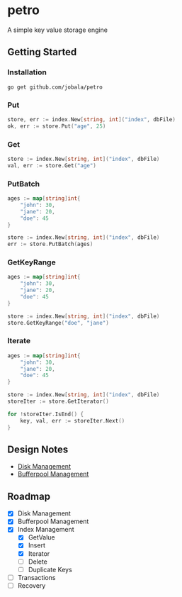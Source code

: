 # petro

A simple key value storage engine

## Getting Started

### Installation

`go get github.com/jobala/petro`

### Put

```go
store, err := index.New[string, int]("index", dbFile)
ok, err := store.Put("age", 25)
```

### Get

```go
store := index.New[string, int]("index", dbFile)
val, err := store.Get("age")
```

### PutBatch

```go
ages := map[string]int{
    "john": 30,
    "jane": 20,
    "doe": 45
}

store := index.New[string, int]("index", dbFile)
err := store.PutBatch(ages)
```

### GetKeyRange

```go
ages := map[string]int{
    "john": 30,
    "jane": 20,
    "doe": 45
}

store := index.New[string, int]("index", dbFile)
store.GetKeyRange("doe", "jane")
```

### Iterate

```go
ages := map[string]int{
    "john": 30,
    "jane": 20,
    "doe": 45
}

store := index.New[string, int]("index", dbFile)
storeIter := store.GetIterator()

for !storeIter.IsEnd() {
    key, val, err := storeIter.Next()
}
```

## Design Notes

- [Disk Management](https://japhethobala.com/posts/technical/db-disk-mgmt)
- [Bufferpool Management](https://japhethobala.com/posts/technical/db-buffer-mgmt/)

## Roadmap

- [x] Disk Management
- [x] Bufferpool Management
- [x] Index Management
  - [x] GetValue
  - [x] Insert
  - [x] Iterator
  - [ ] Delete
  - [ ] Duplicate Keys
- [ ] Transactions
- [ ] Recovery

